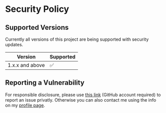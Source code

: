 # Security Policy

## Supported Versions

Currently all versions of this project are
being supported with security updates.

| Version         | Supported          |
| --------------- | ------------------ |
| 1.x.x and above | :white_check_mark: |

## Reporting a Vulnerability

For responsible disclosure, please use [this link](https://github.com/thomasleplus/offcrypt/security/advisories/new) (GitHub account required) to report an issue privatly. Otherwise you can also contact me using the info on my [profile page](https://github.com/thomasleplus).
